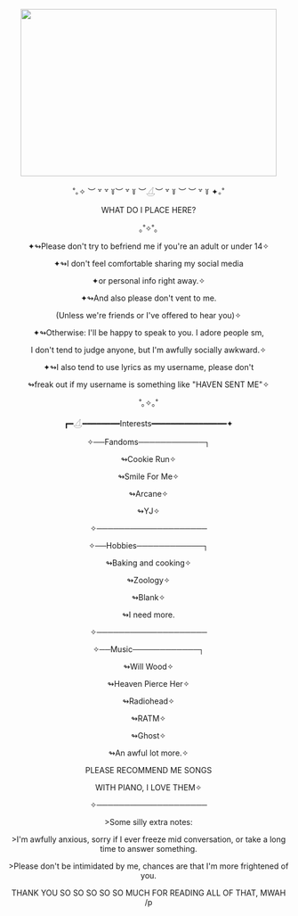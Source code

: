 <p align="center">
  <img width="460" height="300" src="https://github.com/user-attachments/assets/b20933a2-c099-4e08-8e8f-19e10025d9d4">
</p>
<p align="center">˚｡✧ ︶ ꒷ ꒷ ꒦︶ ꒷ ꒦ ︶𓋒︶ ꒷ ꒦ ︶ ︶ ꒷ ꒦ ✦｡˚</p>
<p align="center">WHAT DO I PLACE HERE?</p>

<p align="center">｡˚✧˚｡</p>
<p align="center">✦↬Please don't try to befriend me if you're an adult or under 14✧</p>
<p align="center">✦↬I don't feel comfortable sharing my social media</p>
<p align="center">✦or personal info right away.✧</p>
<p align="center">✦↬And also please don't vent to me.</p>
<p align="center">(Unless we're friends or I've offered to hear you)✧</p>
<p align="center">✦↬Otherwise: I'll be happy to speak to you. I adore people sm,</p>
<p align="center">I don't tend to judge anyone, but I'm awfully socially awkward.✧</p>
<p align="center">✦↬I also tend to use lyrics as my username, please don't</p>
<p align="center">↬freak out if my username is something like "HAVEN SENT ME"✧</p>
<p align="center">˚｡✧｡˚</p>
<p align="center">┏━𓋒━━━━━━━━Interests━━━━━━━━━━━━━━━━✦</p>
<p align="center">✧──Fandoms────────────┐</p>
<p align="center">↬Cookie Run✧</p>
<p align="center">↬Smile For Me✧</p>
<p align="center">↬Arcane✧</p>
<p align="center">↬YJ✧</p>
<p align="center">✧────────────────────</p>
<p align="center">✧──Hobbies────────────┐</p>
<p align="center">↬Baking and cooking✧</p>
<p align="center">↬Zoology✧</p>
<p align="center">↬Blank✧</p>
<p align="center">↬I need more.</p>
<p align="center">✧────────────────────</p>
<p align="center">✧──Music────────────┐</p>
<p align="center">↬Will Wood✧</p>
<p align="center">↬Heaven Pierce Her✧</p>
<p align="center">↬Radiohead✧</p>
<p align="center">↬RATM✧</p>
<p align="center">↬Ghost✧</p>
<p align="center">↬An awful lot more.✧</p>
<p align="center">PLEASE RECOMMEND ME SONGS</p>
<p align="center">WITH PIANO, I LOVE THEM✧</p>
<p align="center">✧────────────────────</p>

<p align="center">>Some silly extra notes:</p>
<p align="center">>I'm awfully anxious, sorry if I ever freeze mid conversation, or take a long time to answer something.</p>
<p align="center">>Please don't be intimidated by me, chances are that I'm more frightened of you.</p>
<p align="center">THANK YOU SO SO SO SO SO MUCH FOR READING ALL OF THAT, MWAH /p</p>
